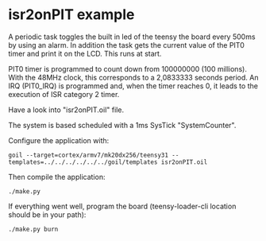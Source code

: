 # isr2onPIT example

A periodic task toggles the built in led of the teensy the board every
500ms by using an alarm. In addition the task gets the current value
of the PIT0 timer and print it on the LCD. This runs at start.

PIT0 timer is programmed to count down from 100000000 (100 millions).
With the 48MHz clock, this corresponds to a 2,0833333 seconds period.
An IRQ (PIT0_IRQ) is programmed and, when the timer reaches 0, it
leads to the execution of ISR category 2 timer.

Have a look into "isr2onPIT.oil" file.

The system is based scheduled with a 1ms SysTick "SystemCounter".

Configure the application with:

`goil --target=cortex/armv7/mk20dx256/teensy31 --templates=../../../../../../goil/templates isr2onPIT.oil`

Then compile the application:

`./make.py`

If everything went well, program the board (teensy-loader-cli location should be in your path):

`./make.py burn`

